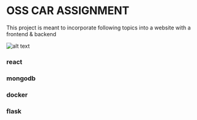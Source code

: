 # OSS CAR ASSIGNMENT

This project is meant to incorporate following topics into a website with a frontend & backend

![alt text](https://github.com/chengrace/oss_car_assignment/blob/master/Screen%20Shot%202021-02-23%20at%2011.41.36%20AM.png.JPG?raw=true)


### react

### mongodb

### docker

### flask
